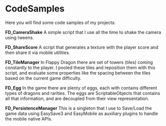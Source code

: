 # CodeSamples

Here you will find some code samples of my projects:

**FD_CameraShake**
A simple script that I use all the time to shake the camera using tweens.

**FD_ShareScore**
A script that generates a texture with the player score and then share it via mobile utilities.

**FD_TileManager**
In Flappy Dragon there are set of towers (tiles) coming constantly to the player. I pooled these tiles and reposition them with this script, and evaluate some properties like the spacing between the tiles based on the current game difficulty.

**FD_Egg**
In the game there are plenty of eggs, each with contains different types of dragons and rarities. The eggs are ScriptableObjects that contains all that information, and are decoupled from their view representation.

**FD_PersistenceManager**
This is a singleton that I use to Save/Load the game data using EasySave3 and EasyMobile as auxiliary plugins to handle the mobile native APIs. 
